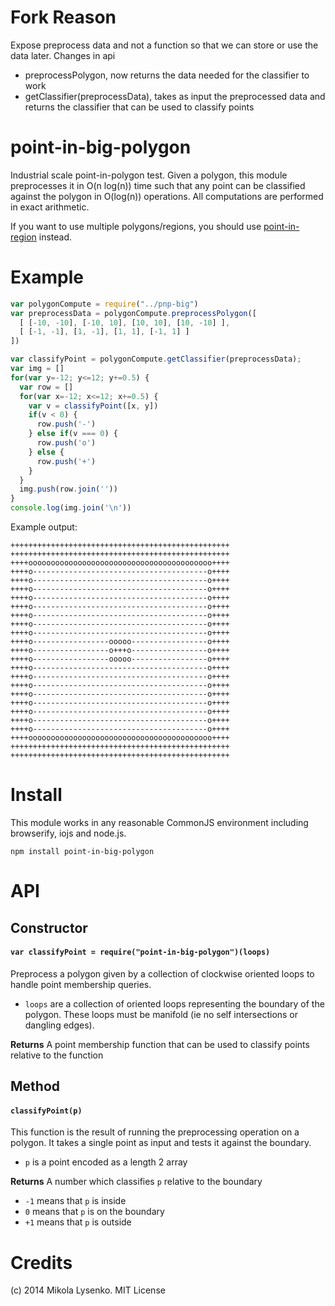 # Fork Reason
Expose preprocess data and not a function so that we can store or use the data later.
Changes in api
 - preprocessPolygon, now returns the data needed for the classifier to work
 - getClassifier(preprocessData), takes as input the preprocessed data and returns the classifier that can be used to classify points

point-in-big-polygon
====================
Industrial scale point-in-polygon test. Given a polygon, this module preprocesses it in O(n log(n)) time such that any point can be classified against the polygon in O(log(n)) operations. All computations are performed in exact arithmetic.

If you want to use multiple polygons/regions, you should use [point-in-region](https://github.com/mikolalysenko/point-in-region) instead.

# Example

```javascript
var polygonCompute = require("../pnp-big")
var preprocessData = polygonCompute.preprocessPolygon([
  [ [-10, -10], [-10, 10], [10, 10], [10, -10] ],
  [ [-1, -1], [1, -1], [1, 1], [-1, 1] ]
])

var classifyPoint = polygonCompute.getClassifier(preprocessData);
var img = []
for(var y=-12; y<=12; y+=0.5) {
  var row = []
  for(var x=-12; x<=12; x+=0.5) {
    var v = classifyPoint([x, y])
    if(v < 0) {
      row.push('-')
    } else if(v === 0) {
      row.push('o')
    } else {
      row.push('+')
    }
  }
  img.push(row.join(''))
}
console.log(img.join('\n'))
```

Example output:

```
+++++++++++++++++++++++++++++++++++++++++++++++++
+++++++++++++++++++++++++++++++++++++++++++++++++
++++ooooooooooooooooooooooooooooooooooooooooo++++
++++o---------------------------------------o++++
++++o---------------------------------------o++++
++++o---------------------------------------o++++
++++o---------------------------------------o++++
++++o---------------------------------------o++++
++++o---------------------------------------o++++
++++o---------------------------------------o++++
++++o---------------------------------------o++++
++++o-----------------ooooo-----------------o++++
++++o-----------------o+++o-----------------o++++
++++o-----------------ooooo-----------------o++++
++++o---------------------------------------o++++
++++o---------------------------------------o++++
++++o---------------------------------------o++++
++++o---------------------------------------o++++
++++o---------------------------------------o++++
++++o---------------------------------------o++++
++++o---------------------------------------o++++
++++o---------------------------------------o++++
++++ooooooooooooooooooooooooooooooooooooooooo++++
+++++++++++++++++++++++++++++++++++++++++++++++++
+++++++++++++++++++++++++++++++++++++++++++++++++
```

# Install

This module works in any reasonable CommonJS environment including browserify, iojs and node.js.

```
npm install point-in-big-polygon
```

# API

## Constructor

#### `var classifyPoint = require("point-in-big-polygon")(loops)`
Preprocess a polygon given by a collection of clockwise oriented loops to handle point membership queries.

* `loops` are a collection of oriented loops representing the boundary of the polygon. These loops must be manifold (ie no self intersections or dangling edges).

**Returns** A point membership function that can be used to classify points relative to the function

## Method

#### `classifyPoint(p)`
This function is the result of running the preprocessing operation on a polygon. It takes a single point as input and tests it against the boundary.

* `p` is a point encoded as a length 2 array

**Returns** A number which classifies `p` relative to the boundary

* `-1` means that `p` is inside
* `0` means that `p` is on the boundary
* `+1` means that `p` is outside

# Credits
(c) 2014 Mikola Lysenko. MIT License
